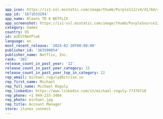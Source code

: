 ```yaml
---
app_icon: https://is1-ssl.mzstatic.com/image/thumb/Purple112/v4/d1/6d/4b/d16d4bb0-a945-f012-c6b3-ac7c6ad15b52/AppIcon-1x_U007emarketing-0-7-0-85-220.png/1024x1024bb.png
app_id: '1671633204'
app_name: Bloons TD 6 NETFLIX
app_screenshot: https://is1-ssl.mzstatic.com/image/thumb/PurpleSource126/v4/a3/4e/89/a34e89ea-e308-9c73-4f36-213be9551f6a/4d6d49cc-fa13-42a4-a5b5-c6448ce9f90f_1_GAME_SCREENSHOT_IOS_MOBILE_HORIZONTAL_6_5_INCH_19_fc65dd40-f5ea-11ed-9647-12cdbbfb7cb7.jpg/2778x1284bb.png
category: Games
country: US
id: mZEVlRmYPleE
language: en
most_recent_release: '2024-02-20T00:00:00'
publisher_id: '363590054'
publisher_name: Netflix, Inc.
rank: '301'
release_count_in_past_year: '12'
release_count_in_past_year_category: 15
release_count_in_past_year_top_in_category: 22
rep_email: michael.roguly@bitrise.io
rep_first_name: Michael
rep_full_name: Michael Roguly
rep_linkedin: https://www.linkedin.com/in/michael-roguly-77376710
rep_phone: +1 949-233-3404
rep_photo: michael.jpg
rep_title: Account Manager
store: itunes_connect
---
```

